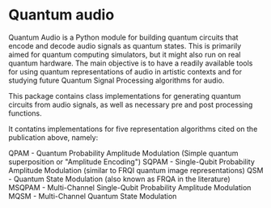 # Quantum audio
Quantum Audio is a Python module for building quantum circuits that encode and decode audio signals as quantum states. This is primarily aimed for quantum computing simulators, but it might also run on real quantum hardware. The main objective is to have a readily available tools for using quantum representations of audio in artistic contexts and for studying future Quantum Signal Processing algorithms for audio.

This package contains class implementations for generating quantum circuits from audio signals, as well as necessary pre and post processing functions.

It contatins implementations for five representation algorithms cited on the publication above, namely:

QPAM - Quantum Probability Amplitude Modulation (Simple quantum superposition or "Amplitude Encoding")
SQPAM - Single-Qubit Probability Amplitude Modulation (similar to FRQI quantum image representations)
QSM - Quantum State Modulation (also known as FRQA in the literature)
MSQPAM - Multi-Channel Single-Qubit Probability Amplitude Modulation
MQSM - Multi-Channel Quantum State Modulation
